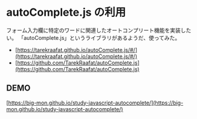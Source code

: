 # autoComplete.js の利用

フォーム入力欄に特定のワードに関連したオートコンプリート機能を実装したい。
「autoComplete.js」というライブラリがあるようだ、使ってみた。

- [https://tarekraafat.github.io/autoComplete.js/#/](https://tarekraafat.github.io/autoComplete.js/#/)
- [https://github.com/TarekRaafat/autoComplete.js](https://github.com/TarekRaafat/autoComplete.js)

## DEMO

[https://big-mon.github.io/study-javascript-autocomplete/](https://big-mon.github.io/study-javascript-autocomplete/)
